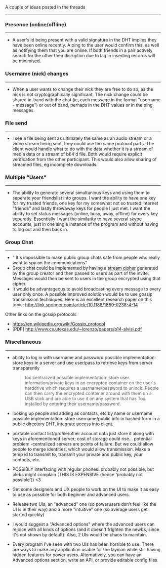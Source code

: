 A couple of ideas posted in the threads

***


### Presence (online/offline)

***

- A user's id being present with a valid signature in the DHT implies they have been online recently. A ping to the user would confirm this, as well as notifying them that you are online. If both friends in a pair actively search for the other then disruption due to lag in inserting records will be minimised.

### Username (nick) changes

***

- When a user wants to change their nick they are free to do so, as the nick is not cryptographically significant. The nick change could be shared in-band with the chat (ie, each message in the format "username - message") or out of band, perhaps in the DHT values or in the ping messages.

### File send

***

- I see a file being sent as ultimately the same as an audio stream or a video stream being sent, they could use the same protocol parts. The client would handle what to do with the data whether it is a stream of media data or a stream of b64'd file. Both would require explicit verification from the other participant. This would also allow sharing of streamed files, eg incomplete downloads.

### Multiple "Users"

***

- The ability to generate several simultanious keys and using them to seperate your friendslist into groups. I want the ability to have one key for my trusted friends, one key for my somewhat not so trusted internet "friends" and lastly throwaway keys for people I just met. I want the ability to set status messages (online, busy, away, offline) for every key seperatly. Essentially I want the similarity to have several skype accounts, just in one single instance of the program and without having to log out and then back in.


### Group Chat

***
- "<irungentoo> It's impossible to make public group chats safe from people who really want to spy on the communications"
- Group chat could be implemented by having a [stream cipher](https://en.wikipedia.org/wiki/Stream_cipher) generated by the group creator and then passed to users as part of the invite. Messages would then be sent to users in the group encrypted using that cipher.
- It would be advantageous to avoid broadcasting every message to every user only once. A possible improved solution would be to use gossip transmission techniques. Here is an excellent research paper on this topic: http://link.springer.com/article/10.1186/1869-0238-4-14

Other links on the gossip protocols:
* https://en.wikipedia.org/wiki/Gossip_protocol
* [PDF] http://www.cs.utexas.edu/~lorenzo/papers/p14-alvisi.pdf

### Miscellaneous 

***

- ability to log in with username and password
    possible implementation: store keys in a server and use user/pass to retrieve keys from server transparently
   >too centralized
    possible implementation: store user information/private keys in an encrypted container on the user's harddrive which requires a username/password to unlock. People can then carry the encrypted container around with them on a USB stick and are able to use it on any system that has Tox installed by entering their username/password.
- looking up people and adding as contacts, etc by name or username
    possible implementation: store username/public info in hashed form in a public directory DHT, integrate access into client.
- portable contact list/profile/other account data
    just store it along with keys in aforementioned server; cost of storage could rise... potential problem
-centralized servers are points of failure.  But we could allow people to merge identities, which would allow transmission.  Make a temp id to transmit to, transmit your private and public key, your contacts, etc.
- POSSIBLY interfacing with regular phones. probably not possible, but plebs might complain (THIS IS EXPENSIVE (hence 'probably not possible')) <3
- Get some designers and UX people to work on the UI to make it as easy to use as possible for both beginner and advanced users.

- Release two UIs, an "advanced" one (so powerusers don't feel like the UI is in their way) and a more "intuitive" one (so average users get started quickly)
- I would suggest a "Advanced options" where the advanced users can rejoice with all kinds of options (and it doesn't frighten the newbs, since it's not shown by default). Also, 2 UIs would be chaos to maintain. 
- Every program I've seen with two UIs has been horrible to use. There are ways to make any application usable for the layman while still having hidden features for power users. Alternatively, you can have an Advanced options section, write an API, or provide editable config files.